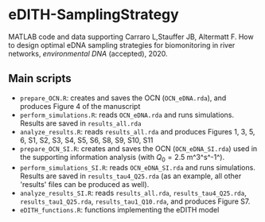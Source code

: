 # eDITH-SamplingStrategy

MATLAB code and data supporting Carraro L,Stauffer JB, Altermatt F. How to design optimal eDNA sampling strategies for biomonitoring in river networks, *environmental DNA* (accepted), 2020.

## Main scripts

- `prepare_OCN.R`: creates and saves the OCN (`OCN_eDNA.rda`), and produces Figure 4 of the manuscript
- `perform_simulations.R`: reads `OCN_eDNA.rda` and runs simulations. Results are saved in `results_all.rda`
- `analyze_results.R`: reads `results_all.rda` and produces Figures 1, 3, 5, 6, S1, S2, S3, S4, S5, S6, S8, S9, S10, S11
- `prepare_OCN_SI.R`: creates and saves the OCN (`OCN_eDNA_SI.rda`) used in the supporting information analysis (with $Q_0 = 2.5$ m^3^s^-1^).
- `perform_simulations_SI.R`: reads `OCN_eDNA_SI.rda` and runs simulations. Results are saved in `results_tau4_Q25.rda` (as an example, all other 'results' files can be produced as well).
- `analyze_results_SI.R`: reads `results_all.rda`, `results_tau4_Q25.rda`, `results_tau1_Q25.rda`, `results_tau1_Q10.rda`, and produces Figure S7.
- `eDITH_functions.R`: functions implementing the eDITH model